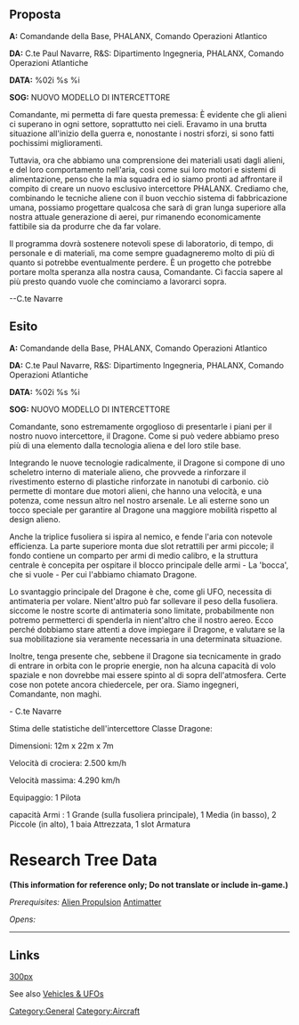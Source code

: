 ## Proposta

**A:** Comandande della Base, PHALANX, Comando Operazioni Atlantico

**DA:** C.te Paul Navarre, R&S: Dipartimento Ingegneria, PHALANX,
Comando Operazioni Atlantiche

**DATA:** %02i %s %i

**SOG:** NUOVO MODELLO DI INTERCETTORE

Comandante, mi permetta di fare questa premessa: È evidente che gli
alieni ci superano in ogni settore, soprattutto nei cieli. Eravamo in
una brutta situazione all'inizio della guerra e, nonostante i nostri
sforzi, si sono fatti pochissimi miglioramenti.

Tuttavia, ora che abbiamo una comprensione dei materiali usati dagli
alieni, e del loro comportamento nell'aria, così come sui loro motori e
sistemi di alimentazione, penso che la mia squadra ed io siamo pronti ad
affrontare il compito di creare un nuovo esclusivo intercettore PHALANX.
Crediamo che, combinando le tecniche aliene con il buon vecchio sistema
di fabbricazione umana, possiamo progettare qualcosa che sarà di gran
lunga superiore alla nostra attuale generazione di aerei, pur rimanendo
economicamente fattibile sia da produrre che da far volare.

Il programma dovrà sostenere notevoli spese di laboratorio, di tempo, di
personale e di materiali, ma come sempre guadagneremo molto di più di
quanto si potrebbe eventualmente perdere. È un progetto che potrebbe
portare molta speranza alla nostra causa, Comandante. Ci faccia sapere
al più presto quando vuole che cominciamo a lavorarci sopra.

--C.te Navarre

## Esito

**A:** Comandande della Base, PHALANX, Comando Operazioni Atlantico

**DA:** C.te Paul Navarre, R&S: Dipartimento Ingegneria, PHALANX,
Comando Operazioni Atlantiche

**DATA:** %02i %s %i

**SOG:** NUOVO MODELLO DI INTERCETTORE

Comandante, sono estremamente orgoglioso di presentarle i piani per il
nostro nuovo intercettore, il Dragone. Come si può vedere abbiamo preso
più di una elemento dalla tecnologia aliena e del loro stile base.

Integrando le nuove tecnologie radicalmente, il Dragone si compone di
uno scheletro interno di materiale alieno, che provvede a rinforzare il
rivestimento esterno di plastiche rinforzate in nanotubi di carbonio.
ciò permette di montare due motori alieni, che hanno una velocità, e una
potenza, come nessun altro nel nostro arsenale. Le ali esterne sono un
tocco speciale per garantire al Dragone una maggiore mobilità rispetto
al design alieno.

Anche la triplice fusoliera si ispira al nemico, e fende l'aria con
notevole efficienza. La parte superiore monta due slot retrattili per
armi piccole; il fondo contiene un comparto per armi di medio calibro, e
la struttura centrale è concepita per ospitare il blocco principale
delle armi - La 'bocca', che si vuole - Per cui l'abbiamo chiamato
Dragone.

Lo svantaggio principale del Dragone è che, come gli UFO, necessita di
antimateria per volare. Nient'altro può far sollevare il peso della
fusoliera. siccome le nostre scorte di antimateria sono limitate,
probabilmente non potremo permetterci di spenderla in nient'altro che il
nostro aereo. Ecco perché dobbiamo stare attenti a dove impiegare il
Dragone, e valutare se la sua mobilitazione sia veramente necessaria in
una determinata situazione.

Inoltre, tenga presente che, sebbene il Dragone sia tecnicamente in
grado di entrare in orbita con le proprie energie, non ha alcuna
capacità di volo spaziale e non dovrebbe mai essere spinto al di sopra
dell'atmosfera. Certe cose non potete ancora chiedercele, per ora. Siamo
ingegneri, Comandante, non maghi.

\- C.te Navarre

Stima delle statistiche dell'intercettore Classe Dragone:

Dimensioni: 12m x 22m x 7m

Velocità di crociera: 2.500 km/h

Velocità massima: 4.290 km/h

Equipaggio: 1 Pilota

capacità Armi : 1 Grande (sulla fusoliera principale), 1 Media (in
basso), 2 Piccole (in alto), 1 baia Attrezzata, 1 slot Armatura

# Research Tree Data

**(This information for reference only; Do not translate or include
in-game.)**

*Prerequisites:* [Alien
Propulsion](Research/Alien_Propulsion "wikilink")
[Antimatter](Research/Antimatter "wikilink")

*Opens:*

------------------------------------------------------------------------

## Links

[300px](image:inter_dragon.jpg "wikilink")

See also [Vehicles & UFOs](Vehicles_&_UFOs "wikilink")

[Category:General](Category:General "wikilink")
[Category:Aircraft](Category:Aircraft "wikilink")